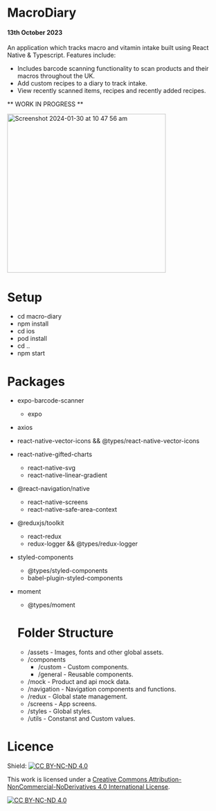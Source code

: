 # MacroDiary

#### 13th October 2023

An application which tracks macro and vitamin intake built using React Native &amp; Typescript.
Features include:
  - Includes barcode scanning functionality to scan products and their macros throughout the UK.
  - Add custom recipes to a diary to track intake.
  - View recently scanned items, recipes and recently added recipes.

  ** WORK IN PROGRESS **
  
<img width="366" alt="Screenshot 2024-01-30 at 10 47 56 am" src="https://github.com/taylahlucas/MacroDiary/assets/53559103/dbb5dc43-0828-4a2a-922e-1dd3b66ca17f">

# Setup

- cd macro-diary
- npm install
- cd ios
- pod install
- cd ..
- npm start

# Packages

- expo-barcode-scanner
  - expo
- axios
- react-native-vector-icons && @types/react-native-vector-icons
- react-native-gifted-charts
  - react-native-svg
  - react-native-linear-gradient
- @react-navigation/native
  - react-native-screens
  - react-native-safe-area-context
- @reduxjs/toolkit
  - react-redux
  - redux-logger && @types/redux-logger
- styled-components
  - @types/styled-components
  - babel-plugin-styled-components
- moment
  - @types/moment

  # Folder Structure

  - /assets - Images, fonts and other global assets.
  - /components
    - /custom - Custom components.
    - /general - Reusable components.
  - /mock - Product and api mock data.
  - /navigation - Navigation components and functions.
  - /redux - Global state management.
  - /screens - App screens.
  - /styles - Global styles.
  - /utils - Constanst and Custom values.

# Licence

Shield: [![CC BY-NC-ND 4.0][cc-by-nc-nd-shield]][cc-by-nc-nd]

This work is licensed under a
[Creative Commons Attribution-NonCommercial-NoDerivatives 4.0 International License][cc-by-nc-nd].

[![CC BY-NC-ND 4.0][cc-by-nc-nd-image]][cc-by-nc-nd]

[cc-by-nc-nd]: http://creativecommons.org/licenses/by-nc-nd/4.0/
[cc-by-nc-nd-image]: https://licensebuttons.net/l/by-nc-nd/4.0/88x31.png
[cc-by-nc-nd-shield]: https://img.shields.io/badge/License-CC%20BY--NC--ND%204.0-lightgrey.svg
